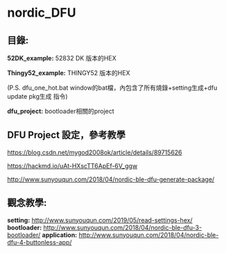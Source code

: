 # nordic_DFU
## 目錄:

**52DK_example:**     52832 DK 版本的HEX

**Thingy52_example:** THINGY52 版本的HEX

(P.S. dfu_one_hot.bat window的bat檔，內包含了所有燒錄+setting生成+dfu update pkg生成 指令)

**dfu_project:**      bootloader相關的project

## DFU Project 設定，參考教學

https://blog.csdn.net/mygod2008ok/article/details/89715626

https://hackmd.io/uAt-HXscTT6ApEf-6V_ggw

http://www.sunyouqun.com/2018/04/nordic-ble-dfu-generate-package/

## 觀念教學:
**setting:**  http://www.sunyouqun.com/2019/05/read-settings-hex/
**bootloader:**  http://www.sunyouqun.com/2018/04/nordic-ble-dfu-3-bootloader/
**application:**  http://www.sunyouqun.com/2018/04/nordic-ble-dfu-4-buttonless-app/
